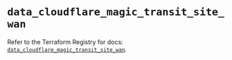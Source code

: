 # `data_cloudflare_magic_transit_site_wan`

Refer to the Terraform Registry for docs: [`data_cloudflare_magic_transit_site_wan`](https://registry.terraform.io/providers/cloudflare/cloudflare/5.0.0/docs/data-sources/magic_transit_site_wan).
